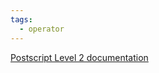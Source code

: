 ```yaml
---
tags:
  - operator
---
```

[Postscript Level 2 documentation](https://hepunx.rl.ac.uk/~adye/psdocs/ref/PSL2d.html#dictfull)